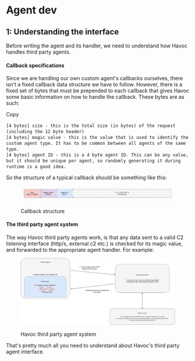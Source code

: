 # Agent dev

## 1: Understanding the interface

Before writing the agent and its handler, we need to understand how Havoc handles third party agents.

#### Callback specifications <a href="#callback-specifications" id="callback-specifications"></a>

Since we are handling our own custom agent's callbacks ourselves, there isn't a fixed callback data structure we have to follow. However, there is a fixed set of bytes that must be prepended to each callback that gives Havoc some basic information on how to handle the callback. These bytes are as such:

Copy

```
[4 bytes] size - this is the total size (in bytes) of the request (including the 12 byte header)
[4 bytes] magic value - this is the value that is used to identify the custom agent type. It has to be common between all agents of the same type.
[4 bytes] agent ID - this is a 4 byte agent ID. This can be any value, but it should be unique per agent, so randomly generating it during runtime is a good idea.
```

So the structure of a typical callback should be something like this:

<figure><img src="../../../.gitbook/assets/image (5) (1).png" alt=""><figcaption><p>Callback structure</p></figcaption></figure>

#### The third party agent system <a href="#the-third-party-agent-system" id="the-third-party-agent-system"></a>

The way Havoc third party agents work, is that any data sent to a valid C2 listening interface (http/s, external c2 etc.) is checked for its magic value, and forwarded to the appropriate agent handler. For example:

<figure><img src="../../../.gitbook/assets/image (6) (1).png" alt=""><figcaption><p>Havoc third party agent system</p></figcaption></figure>



That's pretty much all you need to understand about Havoc's third party agent interface.
